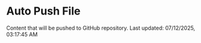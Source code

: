 # Auto Push File

Content that will be pushed to GitHub repository.
Last updated: 07/12/2025, 03:17:45 AM